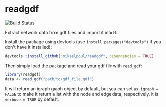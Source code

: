 # readgdf

[![Build Status](https://travis-ci.org/mikaelpoul/readgdf.svg?branch=master)](https://travis-ci.org/mikaelpoul/readgdf)

Extract network data from gdf files and import it into R.

Install the package using devtools (use `install.packages("devtools")` if you don't have it installed):

``` R
devtools::install_github("mikaelpoul/readgdf", dependencies = TRUE)
```

Then simply load the package and read your gdf file with `read_gdf`:

``` R
library(readgdf)
data <- read_gdf("path/to/gdf_file.gdf")
```

It will return an igraph graph object by default, but you can set `as_igraph = FALSE` to make it return a list with the node and edge data, respectively. it is `verbose = TRUE` by default.



